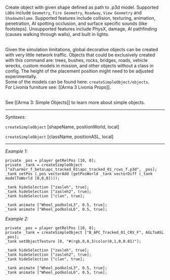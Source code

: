 Create object with given shape defined as path to .p3d model. Supported `LOD`s include `Geometry`, `Fire Geometry`, `Roadway`, `View Geometry` and `ShadowVolume`. Supported features include collision, texturing, animation, penetration, AI spotting occlusion, and surface specific sounds (like footsteps). Unsupported features include PhysX, damage, AI pathfinding (causes walking through walls), and built in lights.<br><br>

Given the simulation limitations, global decorative objects can be created with very little network traffic. Objects that could be exclusively created with this command are: trees, bushes, rocks, bridges, roads, vehicle wrecks, custom models in mission, and other objects without a class in config. The height of the placement position might need to be adjusted experimentally.<br>
Some of the models can be found here: `createSimpleObject/objects`.<br>
For Livonia furniture see: [[Arma 3 Livonia Props]].<br><br>

See [[Arma 3: Simple Objects]] to learn more about simple objects.


---
*Syntaxes:*

`createSimpleObject` [shapeName, positionWorld, local]

`createSimpleObject` [className, positionASL, local]

---
*Example 1:*

```sqf
private _pos = player getRelPos [10, 0];
private _tank = createSimpleObject ["a3\armor_f_beta\apc_tracked_01\apc_tracked_01_rcws_f.p3d", _pos];
_tank setPos (_pos vectorAdd (getPosWorld _tank vectorDiff (_tank modelToWorld [0,0,0])));

_tank hideSelection ["zasleh", true];
_tank hideSelection ["zasleh2", true];
_tank hideSelection ["clan", true];
 
_tank animate ["Wheel_podkoloL3", 0.5, true];
_tank animate ["Wheel_podkoloL6", 0.5, true];
```

*Example 2:*

```sqf
private _pos = player getRelPos [10, 0];
private _tank = createSimpleObject ["B_APC_Tracked_01_CRV_F", AGLToASL _pos];
_tank setObjectTexture [0, "#(rgb,8,8,3)color(0,1,0,0.01)"];

_tank hideSelection ["zasleh", true];
_tank hideSelection ["zasleh2", true];
_tank hideSelection ["clan", true];
  
_tank animate ["Wheel_podkoloL3", 0.5, true];
_tank animate ["Wheel_podkoloL6", 0.5, true];
```